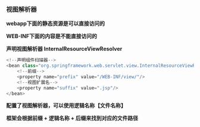 ### 视图解析器

**webapp下面的静态资源是可以直接访问的**

**WEB-INF下面的内容是不能直接访问的**



**声明视图解析器  InternalResourceViewResolver**

```Java
<!--声明组件扫描器-->
<bean class="org.springframework.web.servlet.view.InternalResourceViewResolver">
    <!--前缀-->
    <property name="prefix" value="/WEB-INF/view/"/>
    <!--视图扩展名-->
    <property name="suffix" value=".jsp"/>
</bean>
```

**配置了视图解析器，可以使用逻辑名称【文件名称】**

**框架会根据前缀 + 逻辑名称 + 后缀来找到对应的文件路径**